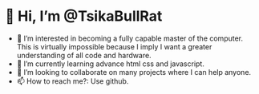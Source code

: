 #  👋 Hi, I’m @TsikaBullRat
- 👀 I’m interested in becoming a fully capable master of the computer. This is virtually impossible because I imply I want a greater understanding of all code and hardware.
- 🌱 I’m currently learning advance html css and javascript.
- 💞️ I’m looking to collaborate on many projects where I can help anyone.
- 📫 How to reach me?: Use github.

<!---
TsikaBullRat/TsikaBullRat is a ✨ special ✨ repository because its `README.md` (this file) appears on your GitHub profile.
You can click the Preview link to take a look at your changes.
--->
